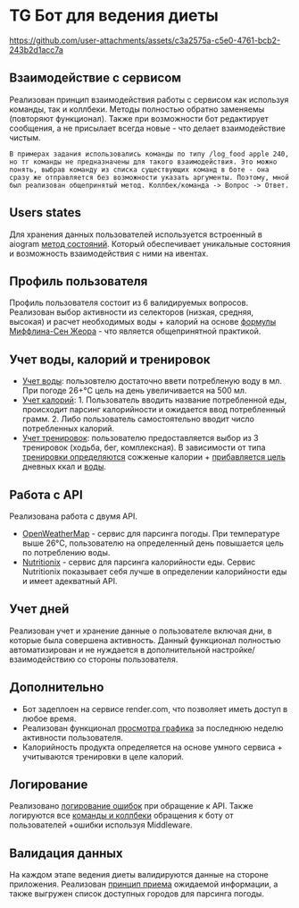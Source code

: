 # TG Бот для ведения диеты
https://github.com/user-attachments/assets/c3a2575a-c5e0-4761-bcb2-243b2d1acc7a

## Взаимодействие с сервисом
Реализован принцип взаимодействия работы с сервисом как используя команды, так и коллбеки. Методы полностью обратно заменяемы (повторяют функционал). Также при возможности бот редактирует сообщения, а не присылает всегда новые - что делает взаимодействие чистым.
```
В примерах задания использовались команды по типу /log_food apple 240, но тг команды не предназначены для такого взаимодействия. Это можно понять, выбрав команду из списка существующих команд в боте - она сразу же отправляется без возможности указать аргументы. Поэтому, мной был реализован общепринятый метод. Коллбек/команда -> Вопрос -> Ответ.
```

## Users states
Для хранения данных пользователей используется встроенный в aiogram [метод состояний](https://github.com/onleep/dietbot/blob/main/app/states.py). Который обеспечивает уникальные состояния и возможность взаимодействия с ними на ивентах.

## Профиль пользователя
Профиль пользователя состоит из 6 валидируемых вопросов. Реализован выбор активности из селекторов (низкая, средняя, высокая) и расчет необходимых воды + калорий на основе [формулы Миффлина-Сен Жеора](https://github.com/onleep/dietbot/blob/abc282e22b01c3ff5d74a0bbfa3892b742e71220/app/routers/profiles.py#L96) - что является общепринятной практикой.

## Учет воды, калорий и тренировок
- [Учет воды](https://github.com/onleep/dietbot/blob/abc282e22b01c3ff5d74a0bbfa3892b742e71220/app/routers/activity.py#L17): пользовтелю достаточно ввети потребленую воду в мл. При погоде 26+°C цель на день увеличивается на 500 мл.
 - [Учет калорий](https://github.com/onleep/dietbot/blob/abc282e22b01c3ff5d74a0bbfa3892b742e71220/app/routers/activity.py#L59): 1. Пользователь вводить название потребленной еды, происходит парсинг калорийности и ожидается ввод потребленный грамм. 2. Либо пользователь самостоятельно вводит число потребленных калорий.
 - [Учет тренировок](https://github.com/onleep/dietbot/blob/abc282e22b01c3ff5d74a0bbfa3892b742e71220/app/routers/activity.py#L115): пользователю предоставляется выбор из 3 тренировок (ходьба, бег, комплексная). В зависимости от типа [тренировки определяются](https://github.com/onleep/dietbot/blob/abc282e22b01c3ff5d74a0bbfa3892b742e71220/app/routers/activity.py#L144) сожженые калории + [прибавляется цель](https://github.com/onleep/dietbot/blob/abc282e22b01c3ff5d74a0bbfa3892b742e71220/app/routers/mainpage.py#L89) дневных ккал и [воды](https://github.com/onleep/dietbot/blob/abc282e22b01c3ff5d74a0bbfa3892b742e71220/app/routers/mainpage.py#L82).

## Работа с API
Реализована работа с двумя API.
- [OpenWeatherMap](https://github.com/onleep/dietbot/blob/main/app/api/temp.py) - сервис для парсинга погоды. При температуре выше 26°C, пользователю на определенный день повышается цель по потреблению воды.
- [Nutritionix](https://github.com/onleep/dietbot/blob/main/app/api/food.py) - сервис для парсинга калорийности еды. Сервис Nutritionix показывает себя лучше в определении калорийности еды и имеет адекватный API.

## Учет дней
Реализован учет и хранение данные о пользователе включая дни, в которые была совершена активность. Данный функционал полностью автоматизирован и не нуждается в дополнительной настройке/взаимодействию со стороны пользователя.

## Дополнительно
- Бот задеплоен на сервисе render.com, что позволяет иметь доступ в любое время.
- Реализован функционал [просмотра графика](https://github.com/onleep/dietbot/blob/4070236d31a78e8317309771b3fb524abb63031b/app/routers/mainpage.py#L105) за последнюю неделю активности пользователя.
- Калорийность продукта определяется на основе умного сервиса + учитываются тренировки в целе калорий.

## Логирование
Реализовано [логирование ошибок](https://github.com/onleep/dietbot/blob/main/app/api/temp.py) при обращение к API. Также логируются все [команды и коллбеки](https://github.com/onleep/dietbot/blob/ef0e680130e0a5268250b00048edf3194ac93df6/app/tools/logger.py#L15) обращения к боту от пользователей +ошибки используя Middleware.

## Валидация данных
На каждом этапе ведения диеты валидируются данные на стороне приложения. Реализован [принцип приема](https://github.com/onleep/dietbot/blob/main/app/tools/utils.py) ожидаемой информации, а также выгружен список доступных городов для парсинга погоды.

